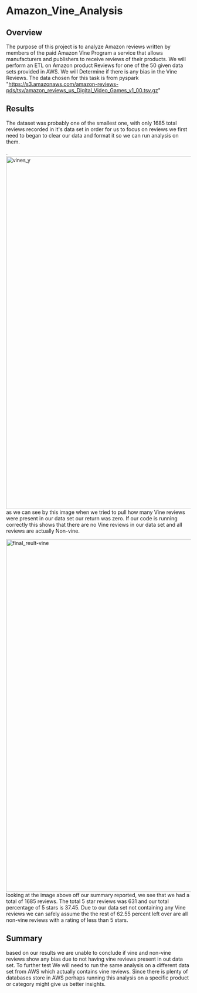 # Amazon_Vine_Analysis

## Overview

The purpose of this project is to analyze Amazon reviews written by members of the paid Amazon Vine Program a service that allows manufacturers and publishers to receive reviews of their products. We will perform an ETL on Amazon product Reviews for one of the 50 given data sets provided in AWS. We will Determine if there is any bias in the Vine Reviews. The data chosen for this task is from pyspark "https://s3.amazonaws.com/amazon-reviews-pds/tsv/amazon_reviews_us_Digital_Video_Games_v1_00.tsv.gz"

## Results

The dataset was probably one of the smallest one, with only 1685 total reviews recorded in it's data set in order for us to focus on reviews we first need to began to clear our data and format it so we can run analysis on them.

.<img width="960" alt="vines_y" src="https://user-images.githubusercontent.com/90356052/148714129-51c7fa44-f657-43bc-a299-a51d89f82f49.png">
as we can see by this image when we tried to pull how many Vine reviews were present in our data set our return was zero. If our code is running correctly this shows that there are no Vine reviews in our data set and all reviews are actually Non-vine.

<img width="960" alt="final_reult-vine" src="https://user-images.githubusercontent.com/90356052/148714400-80356102-ad50-442b-8232-9b16658282d9.png">
looking at the image above off our summary reported, we see that we had a total of 1685 reviews. The total 5 star reviews was 631 and our total percentage of 5 stars is 37.45. Due to our data set not containing any Vine reviews we can safely assume the the rest of 62.55 percent left over are all non-vine reviews with a rating of less than 5 stars.

## Summary

based on our results we are unable to conclude if vine and non-vine reviews show any bias due to not having vine reviews present in out data set. To further test We will need to run the same analysis on a different data set from AWS which actually contains vine reviews. Since there is plenty of databases store in AWS perhaps running this analysis on a specific product or category might give us better insights. 
